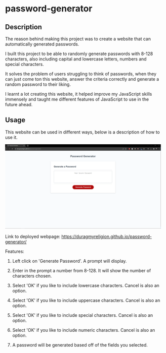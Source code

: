 # password-generator

## Description

The reason behind making this project was to create a website that can automatically generated passwords.

I built this project to be able to randomly generate passwords with 8-128 characters, also including capital and lowercase letters, numbers and special characters.

It solves the problem of users struggling to think of passwords, when they can just come ton this website, answer the criteria correctly and generate a random password to their liking.

I learnt a lot creating this website, it helped improve my JavaScript skills immensely and taught me different features of JavaScript to use in the future ahead.

## Usage

This website can be used in different ways, below is a description of how to use it.

![Image of website](./assets/images/password-gen-img1.png)

Link to deployed webpage:
https://duragmyreligion.github.io/password-generator/

Features:

1. Left click on 'Generate Password'. A prompt will display.

2. Enter in the prompt a number from 8-128. It will show the number of characters chosen.

3. Select 'OK' if you like to include lowercase characters. Cancel is also an option.

4. Select 'OK' if you like to include uppercase characters. Cancel is also an option.

5. Select 'OK' if you like to include special characters. Cancel is also an option.

6. Select 'OK' if you like to include numeric characters. Cancel is also an option. 

7. A password will be generated based off of the fields you selected.